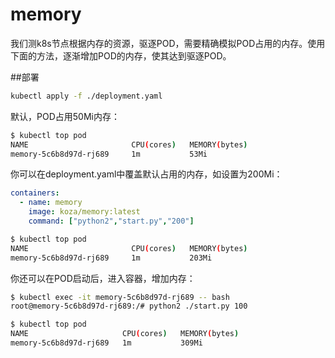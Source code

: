 # memory
我们测k8s节点根据内存的资源，驱逐POD，需要精确模拟POD占用的内存。使用下面的方法，逐渐增加POD的内存，使其达到驱逐POD。

##部署

```bash
kubectl apply -f ./deployment.yaml
```

默认，POD占用50Mi内存：
````bash
$ kubectl top pod
NAME                       CPU(cores)   MEMORY(bytes)   
memory-5c6b8d97d-rj689     1m           53Mi           
````

你可以在deployment.yaml中覆盖默认占用的内存，如设置为200Mi：
```yaml
containers:
  - name: memory
    image: koza/memory:latest
    command: ["python2","start.py","200"]
```
```bash
$ kubectl top pod
NAME                       CPU(cores)   MEMORY(bytes)   
memory-5c6b8d97d-rj689     1m           203Mi           
```

你还可以在POD启动后，进入容器，增加内存：
```bash
$ kubectl exec -it memory-5c6b8d97d-rj689 -- bash
root@memory-5c6b8d97d-rj689:/# python2 ./start.py 100

$ kubectl top pod
NAME                     CPU(cores)   MEMORY(bytes)   
memory-5c6b8d97d-rj689   1m           309Mi 
```

